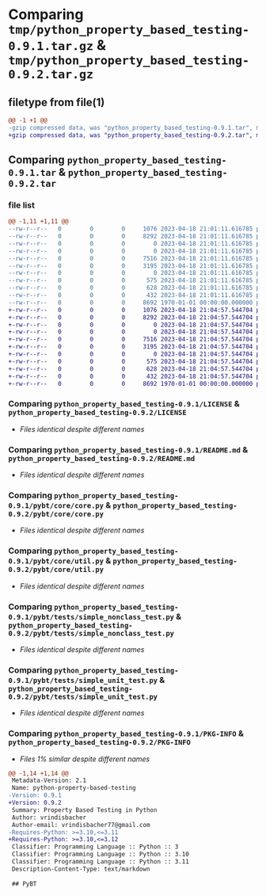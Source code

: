 # Comparing `tmp/python_property_based_testing-0.9.1.tar.gz` & `tmp/python_property_based_testing-0.9.2.tar.gz`

## filetype from file(1)

```diff
@@ -1 +1 @@
-gzip compressed data, was "python_property_based_testing-0.9.1.tar", max compression
+gzip compressed data, was "python_property_based_testing-0.9.2.tar", max compression
```

## Comparing `python_property_based_testing-0.9.1.tar` & `python_property_based_testing-0.9.2.tar`

### file list

```diff
@@ -1,11 +1,11 @@
--rw-r--r--   0        0        0     1076 2023-04-18 21:01:11.616785 python_property_based_testing-0.9.1/LICENSE
--rw-r--r--   0        0        0     8292 2023-04-18 21:01:11.616785 python_property_based_testing-0.9.1/README.md
--rw-r--r--   0        0        0        0 2023-04-18 21:01:11.616785 python_property_based_testing-0.9.1/pybt/__init__.py
--rw-r--r--   0        0        0        0 2023-04-18 21:01:11.616785 python_property_based_testing-0.9.1/pybt/core/__init__.py
--rw-r--r--   0        0        0     7516 2023-04-18 21:01:11.616785 python_property_based_testing-0.9.1/pybt/core/core.py
--rw-r--r--   0        0        0     3195 2023-04-18 21:01:11.616785 python_property_based_testing-0.9.1/pybt/core/util.py
--rw-r--r--   0        0        0        0 2023-04-18 21:01:11.616785 python_property_based_testing-0.9.1/pybt/tests/__init__.py
--rw-r--r--   0        0        0      575 2023-04-18 21:01:11.616785 python_property_based_testing-0.9.1/pybt/tests/simple_nonclass_test.py
--rw-r--r--   0        0        0      628 2023-04-18 21:01:11.616785 python_property_based_testing-0.9.1/pybt/tests/simple_unit_test.py
--rw-r--r--   0        0        0      432 2023-04-18 21:01:11.616785 python_property_based_testing-0.9.1/pyproject.toml
--rw-r--r--   0        0        0     8692 1970-01-01 00:00:00.000000 python_property_based_testing-0.9.1/PKG-INFO
+-rw-r--r--   0        0        0     1076 2023-04-18 21:04:57.544704 python_property_based_testing-0.9.2/LICENSE
+-rw-r--r--   0        0        0     8292 2023-04-18 21:04:57.544704 python_property_based_testing-0.9.2/README.md
+-rw-r--r--   0        0        0        0 2023-04-18 21:04:57.544704 python_property_based_testing-0.9.2/pybt/__init__.py
+-rw-r--r--   0        0        0        0 2023-04-18 21:04:57.544704 python_property_based_testing-0.9.2/pybt/core/__init__.py
+-rw-r--r--   0        0        0     7516 2023-04-18 21:04:57.544704 python_property_based_testing-0.9.2/pybt/core/core.py
+-rw-r--r--   0        0        0     3195 2023-04-18 21:04:57.544704 python_property_based_testing-0.9.2/pybt/core/util.py
+-rw-r--r--   0        0        0        0 2023-04-18 21:04:57.544704 python_property_based_testing-0.9.2/pybt/tests/__init__.py
+-rw-r--r--   0        0        0      575 2023-04-18 21:04:57.544704 python_property_based_testing-0.9.2/pybt/tests/simple_nonclass_test.py
+-rw-r--r--   0        0        0      628 2023-04-18 21:04:57.544704 python_property_based_testing-0.9.2/pybt/tests/simple_unit_test.py
+-rw-r--r--   0        0        0      432 2023-04-18 21:04:57.544704 python_property_based_testing-0.9.2/pyproject.toml
+-rw-r--r--   0        0        0     8692 1970-01-01 00:00:00.000000 python_property_based_testing-0.9.2/PKG-INFO
```

### Comparing `python_property_based_testing-0.9.1/LICENSE` & `python_property_based_testing-0.9.2/LICENSE`

 * *Files identical despite different names*

### Comparing `python_property_based_testing-0.9.1/README.md` & `python_property_based_testing-0.9.2/README.md`

 * *Files identical despite different names*

### Comparing `python_property_based_testing-0.9.1/pybt/core/core.py` & `python_property_based_testing-0.9.2/pybt/core/core.py`

 * *Files identical despite different names*

### Comparing `python_property_based_testing-0.9.1/pybt/core/util.py` & `python_property_based_testing-0.9.2/pybt/core/util.py`

 * *Files identical despite different names*

### Comparing `python_property_based_testing-0.9.1/pybt/tests/simple_nonclass_test.py` & `python_property_based_testing-0.9.2/pybt/tests/simple_nonclass_test.py`

 * *Files identical despite different names*

### Comparing `python_property_based_testing-0.9.1/pybt/tests/simple_unit_test.py` & `python_property_based_testing-0.9.2/pybt/tests/simple_unit_test.py`

 * *Files identical despite different names*

### Comparing `python_property_based_testing-0.9.1/PKG-INFO` & `python_property_based_testing-0.9.2/PKG-INFO`

 * *Files 1% similar despite different names*

```diff
@@ -1,14 +1,14 @@
 Metadata-Version: 2.1
 Name: python-property-based-testing
-Version: 0.9.1
+Version: 0.9.2
 Summary: Property Based Testing in Python
 Author: vrindisbacher
 Author-email: vrindisbacher77@gmail.com
-Requires-Python: >=3.10,<=3.11
+Requires-Python: >=3.10,<=3.12
 Classifier: Programming Language :: Python :: 3
 Classifier: Programming Language :: Python :: 3.10
 Classifier: Programming Language :: Python :: 3.11
 Description-Content-Type: text/markdown
 
 ## PyBT
```

